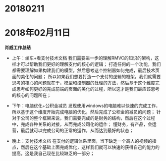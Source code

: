 # 20180211

# 2018年02月11日
**肖威工作总结**
- 上午：坐车+看支付技术文档
我们需要进一步的理解RMVC的知识的架构，这样才可以帮助我们更好的理解支付的核心的逻辑；
打造任何的一个功能，我们都需要理解如果构建我们的模型，然后思考这个控制器如何完成，最后技术页面的美化的问题；
所以如果我们想要打造一个支付的逻辑的框架，我们就需要思考的核心的问题就在于，模型和控制器的处理的方法，然后基于这个维度完成思考如何更好的完成前端的页面的美化的过程，所以这才是我们最应该思考的核心的问题所在；

- 下午：电脑优化+公积金减员
发现使用windows的电脑难以快速的完成工作，所以基于这个维度开始完成电脑的优化，然后完成了公积金的减员的问题；
针对于公司的整个框架来说，我们需要完成的是财务的结构，然后在这个过程中，完成各种关系的对接，从而完成公司化的运作；
懂财务，有产品，会运营，最后就可以完成公司的正常的运作，从而达到最好的状态；

- 晚上：支付技术文档
在支付的逻辑体系里面，当下缺乏一个高人的视频的指点，然后在这个基础上面完成优化，这样我们就可以快速的获得自己的能力的提高，这是我自己现在比较缺乏的一部分；
